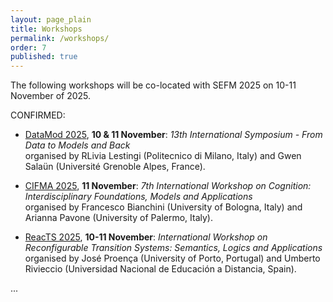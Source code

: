 ```yaml
---
layout: page_plain
title: Workshops
permalink: /workshops/
order: 7
published: true
---
```


The following workshops will be co-located with SEFM 2025 on 10-11 November of 2025. 


CONFIRMED:

- [DataMod 2025](https://datamod-symposium.github.io/DataMod-2025/), **10 & 11 November**: *13th International Symposium - From Data to Models and Back*  
organised by
RLivia Lestingi (Politecnico di Milano, Italy) and
Gwen Salaün (Université Grenoble Alpes, France).


- [CIFMA 2025](https://cifma.github.io), **11 November**: *7th International Workshop on Cognition: Interdisciplinary Foundations, Models and Applications*  
organised by
Francesco Bianchini (University of Bologna, Italy) and
Arianna Pavone (University of Palermo, Italy).

- [ReacTS 2025](https://reacts-workshop.github.io/2025/), **10-11 November**: *International Workshop on Reconfigurable Transition Systems: Semantics, Logics and Applications*  
organised by
José Proença (University of Porto, Portugal) and
Umberto Rivieccio (Universidad Nacional de Educación a Distancia, Spain).

...
